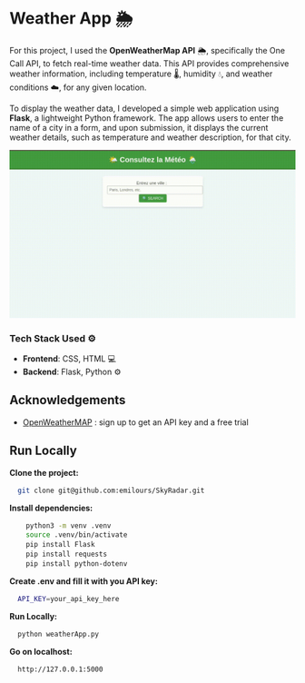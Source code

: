 
# Weather App 🌦️

For this project, I used the **OpenWeatherMap API** 🌦️, specifically the One Call API, to fetch real-time weather data. This API provides comprehensive weather information, including temperature 🌡️, humidity 💧, and weather conditions ☁️, for any given location.

To display the weather data, I developed a simple web application using **Flask**, a lightweight Python framework. The app allows users to enter the name of a city in a form, and upon submission, it displays the current weather details, such as temperature and weather description, for that city.

![Welcome](assets/welcomingPage.gif)

### **Tech Stack Used** ⚙️

- **Frontend**: CSS, HTML 💻  
- **Backend**: Flask, Python ⚙️

## Acknowledgements

 - [OpenWeatherMAP](https://openweathermap.org/) : sign up to get an API key and a free trial


## Run Locally

**Clone the project:**

```bash
  git clone git@github.com:emilours/SkyRadar.git
```

**Install dependencies:**

```bash
    python3 -m venv .venv
    source .venv/bin/activate
    pip install Flask
    pip install requests
    pip install python-dotenv
```

**Create .env and fill it with you API key:**

```bash
  API_KEY=your_api_key_here
```

**Run Locally:**

```bash
  python weatherApp.py
```

**Go on localhost:**

```bash
  http://127.0.0.1:5000
```


